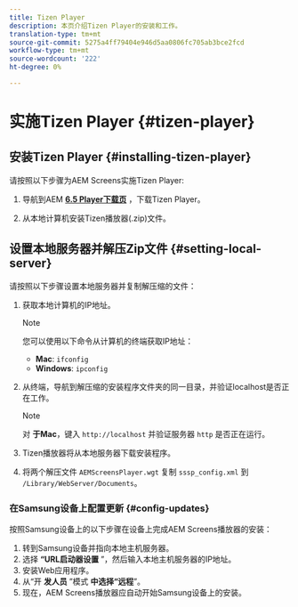 ```yaml
---
title: Tizen Player
description: 本页介绍Tizen Player的安装和工作。
translation-type: tm+mt
source-git-commit: 5275a4ff79404e946d5aa0806fc705ab3bce2fcd
workflow-type: tm+mt
source-wordcount: '222'
ht-degree: 0%

---
```



# 实施Tizen Player {#tizen-player}

## 安装Tizen Player {#installing-tizen-player}

请按照以下步骤为AEM Screens实施Tizen Player:

1. 导航到AEM [**6.5 Player下载页**](https://download.macromedia.com/screens/) ，下载Tizen Player。

1. 从本地计算机安装Tizen播放器(.zip)文件。

## 设置本地服务器并解压Zip文件 {#setting-local-server}

请按照以下步骤设置本地服务器并复制解压缩的文件：

1. 获取本地计算机的IP地址。

   >[!NOTE]
   >您可以使用以下命令从计算机的终端获取IP地址：
   >* **Mac**: `ifconfig`
   >* **Windows**: `ipconfig`


1. 从终端，导航到解压缩的安装程序文件夹的同一目录，并验证localhost是否正在工作。

   >[!NOTE]
   >对 **于Mac**，键入 `http://localhost` 并验证服务器 `http` 是否正在运行。

1. Tizen播放器将从本地服务器下载安装程序。

1. 将两个解压文件 `AEMScreensPlayer.wgt` 复制 `sssp_config.xml` 到 `/Library/WebServer/Documents`。

### 在Samsung设备上配置更新 {#config-updates}

按照Samsung设备上的以下步骤在设备上完成AEM Screens播放器的安装：

1. 转到Samsung设备并指向本地主机服务器。
1. 选择 **“URL启动器设置** ”，然后输入本地主机服务器的IP地址。
1. 安装Web应用程序。
1. 从“开 **发人员** ”模式 **中选择“远程**”。
1. 现在，AEM Screens播放器应自动开始Samsung设备上的安装。


